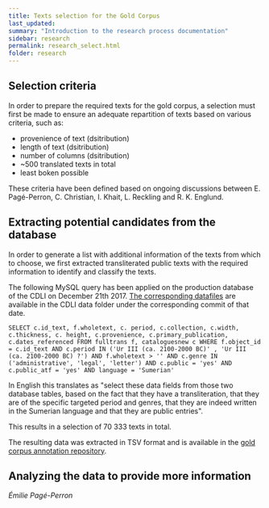 ```yaml
---
title: Texts selection for the Gold Corpus
last_updated:
summary: "Introduction to the research process documentation"
sidebar: research
permalink: research_select.html
folder: research
---
```


## Selection criteria
In order to prepare the required texts for the gold corpus, a selection must first be made to ensure an adequate repartition of texts based on various criteria, such as:

- provenience of text (dsitribution)
- length of text (dsitribution)
- number of columns (dsitribution)
- ~500 translated texts in total
- least boken possible

These criteria have been defined based on ongoing discussions between E. Pagé-Perron,  C. Christian, I. Khait, L. Reckling and R. K. Englund.


## Extracting potential candidates from the database

In order to generate a list with additional information of the texts from which to choose, we first extracted transliterated public texts with the required information to identify and classify the texts. 

The following MySQL query has been applied on the production database of the CDLI on December 21th 2017. [The corresponding datafiles](https://github.com/cdli-gh/data/tree/a4a35127eb84f1898986b7eb7efe45bf4868b136) are available in the CDLI data folder under the corresponding commit of that date.

```
SELECT c.id_text, f.wholetext, c. period, c.collection, c.width, c.thickness, c. height, c.provenience, c.primary_publication, c.dates_referenced FROM fulltrans f, cataloguesnew c WHERE f.object_id = c.id_text AND c.period IN ('Ur III (ca. 2100-2000 BC)' , 'Ur III (ca. 2100-2000 BC) ?') AND f.wholetext > '' AND c.genre IN  ('administrative', 'legal', 'letter') AND c.public = 'yes' AND c.public_atf = 'yes' AND language = 'Sumerian'
```    

In English this translates as "select these data fields from those two database tables, based on the fact that they have a transliteration, that they are of the specific targeted period and genres, that they are indeed written in the Sumerian language and that they are public entries".

This results in a selection of 70 333 texts in total.

The resulting data was extracted in TSV format and is available in the [gold corpus annotation repository](https://github.com/cdli-gh/gold_corpus_annotation). 


## Analyzing the data to provide more information








*Émilie Pagé-Perron*
